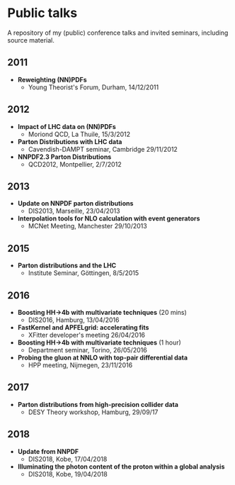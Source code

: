 # Public talks

A repository of my (public) conference talks and invited seminars, including source material.

## 2011

* **Reweighting (NN)PDFs**
    * Young Theorist's Forum, Durham, 14/12/2011

## 2012

* **Impact of LHC data on (NN)PDFs**
    * Moriond QCD, La Thuile, 15/3/2012
* **Parton Distributions with LHC data**
    * Cavendish-DAMPT seminar, Cambridge 29/11/2012
* **NNPDF2.3 Parton Distributions**
    * QCD2012, Montpellier, 2/7/2012

## 2013

* **Update on NNPDF parton distributions**
    * DIS2013, Marseille, 23/04/2013
* **Interpolation tools for NLO calculation with event generators**
    * MCNet Meeting, Manchester 29/10/2013

## 2015

* **Parton distributions and the LHC**
    * Institute Seminar, Göttingen, 8/5/2015

## 2016

* **Boosting HH->4b with multivariate techniques** (20 mins)
    * DIS2016, Hamburg, 13/04/2016
* **FastKernel and APFELgrid: accelerating fits**
    * XFitter developer's meeting 26/04/2016
* **Boosting HH->4b with multivariate techniques** (1 hour)
    * Department seminar, Torino, 26/05/2016
* **Probing the gluon at NNLO with top-pair differential data**
    * HPP meeting, Nijmegen, 23/11/2016

## 2017

* **Parton distributions from high-precision collider data**
    * DESY Theory workshop, Hamburg, 29/09/17

## 2018

* **Update from NNPDF**
    * DIS2018, Kobe, 17/04/2018
* **Illuminating the photon content of the proton within a global analysis**
    * DIS2018, Kobe, 19/04/2018

